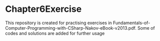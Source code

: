 # Chapter6Exercise
This repository is created for practising exercises in Fundamentals-of-Computer-Programming-with-CSharp-Nakov-eBook-v2013.pdf.
Some of codes and solutions are added for further usage
